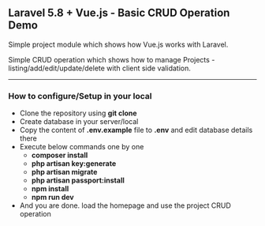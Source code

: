 ## Laravel 5.8 + Vue.js - Basic CRUD Operation Demo

Simple project module which shows how Vue.js  works with Laravel.

Simple CRUD operation which shows how to manage Projects - listing/add/edit/update/delete with client side validation.

---

### How to configure/Setup in your local

- Clone the repository using  __git clone__
- Create database in your server/local
- Copy the content of __.env.example__ file to __.env__ and edit database details there
- Execute below commands one by one 
    - __composer install__
    - __php artisan key:generate__
    - __php artisan migrate__
    - __php artisan passport:install__
    - __npm install__
    - __npm run dev__
- And you are done. load the homepage and use the project CRUD operation
